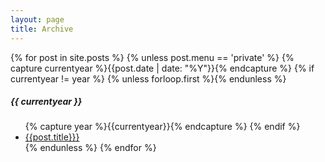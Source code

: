 ```yaml
---
layout: page
title: Archive
---
```

<div class="sidebar-archive">
    <div class="post">
        {% for post in site.posts %}
            {% unless post.menu == 'private' %}
            {% capture currentyear %}{{post.date | date: "%Y"}}{% endcapture %}
            {% if currentyear != year %}
                {% unless forloop.first %}</ul>{% endunless %}
                    <h5>{{ currentyear }}</h5>
                    <ul class="posts">
                    {% capture year %}{{currentyear}}{% endcapture %}
                {% endif %}
            <li><a href="{{post.url | prepend: site.baseurl | prepend: site.url}}">{{post.title}}}</a></li>
            {% endunless %}
        {% endfor %}
    </div>
</div>